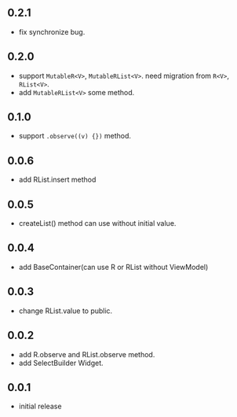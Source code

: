 ## 0.2.1
- fix synchronize bug.

## 0.2.0
- support `MutableR<V>`, `MutableRList<V>`. need migration from `R<V>`, `RList<V>`.
- add `MutableRList<V>` some method.

## 0.1.0
- support `.observe((v) {})` method.

## 0.0.6
- add RList.insert method

## 0.0.5
- createList() method can use without initial value.

## 0.0.4
- add BaseContainer(can use R or RList without ViewModel)

## 0.0.3
- change RList.value to public.

## 0.0.2
- add R.observe and RList.observe method.
- add SelectBuilder Widget.

## 0.0.1
- initial release